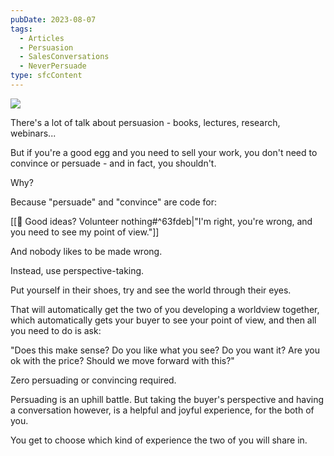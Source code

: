 ```yaml
---
pubDate: 2023-08-07
tags:
  - Articles
  - Persuasion
  - SalesConversations
  - NeverPersuade
type: sfcContent
---
```

![](Media/SalesFlowCoach.app_Perspective-taking-in-sales_MartinStellar.png)

There's a lot of talk about persuasion - books, lectures, research, webinars...

But if you're a good egg and you need to sell your work, you don't need to convince or persuade - and in fact, you shouldn't.

Why?

Because "persuade" and "convince" are code for:

[[📄 Good ideas? Volunteer nothing#^63fdeb|"I'm right, you're wrong, and you need to see my point of view."]]

And nobody likes to be made wrong. 

Instead, use perspective-taking.

Put yourself in their shoes, try and see the world through their eyes.

That will automatically get the two of you developing a worldview together, which automatically gets your buyer to see your point of view, and then all you need to do is ask:

"Does this make sense? Do you like what you see? Do you want it? Are you ok with the price? Should we move forward with this?"

Zero persuading or convincing required.

Persuading is an uphill battle. But taking the buyer's perspective and having a conversation however, is a helpful and joyful experience, for the both of you.

You get to choose which kind of experience the two of you will share in.

